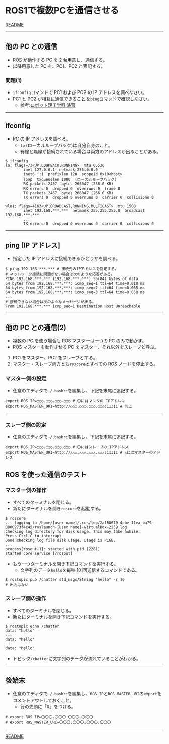 # ROS1で複数PCを通信させる

[README](./README.md)

---

## 他の PC との通信

- ROS が動作する PC を 2 台用意し、通信する。
- 以降用意した PC を、PC1、PC2 と表記する。

### 問題(1)

- `ifconfig`コマンドで PC1 および PC2 の IP アドレスを調べなさい。
- PC1 と PC2 が相互に通信できることを`ping`コマンドで確認しなさい。
  - 参考:[ロボット理工学科 演習](http://robot.isc.chubu.ac.jp/?p=538)

---

## ifconfig

- PC の IP アドレスを調べる。
  - `lo` (ローカルループバック)は自分自身のこと。
  - 有線と無線が接続されている場合は両方のアドレスが出ることがある。

```shell
$ ifconfig
lo: flags=73<UP,LOOPBACK,RUNNING>  mtu 65536
        inet 127.0.0.1  netmask 255.0.0.0
        inet6 ::1  prefixlen 128  scopeid 0x10<host>
        loop  txqueuelen 1000  (ローカルループバック)
        RX packets 2467  bytes 266047 (266.0 KB)
        RX errors 0  dropped 0  overruns 0  frame 0
        TX packets 2467  bytes 266047 (266.0 KB)
        TX errors 0  dropped 0 overruns 0  carrier 0  collisions 0

wlo1: flags=4163<UP,BROADCAST,RUNNING,MULTICAST>  mtu 1500
        inet 192.168.***.***  netmask 255.255.255.0  broadcast 192.168.***.***
        ...
        TX errors 0  dropped 0 overruns 0  carrier 0  collisions 0
```

---

## ping [IP アドレス]

- 指定した IP アドレスに接続できるかどうかを調べる。

```shell
$ ping 192.168.***.*** # 接続先のIPアドレスを指定する。
# ネットワーク接続に問題がない場合は次のような応答がある。
PING 192.168.***.*** (192.168.***.***) 56(84) bytes of data.
64 bytes from 192.168.***.***: icmp_seq=1 ttl=64 time=0.018 ms
64 bytes from 192.168.***.***: icmp_seq=2 ttl=64 time=0.065 ms
64 bytes from 192.168.***.***: icmp_seq=3 ttl=64 time=0.050 ms
...
# 接続できない場合は次のようなメッセージが出る。
From 192.168.***.*** icmp_seq=1 Destination Host Unreachable
```

---

## 他の PC との通信(2)

- 複数の PC を使う場合も ROS マスターは一つの PC のみで動かす。
- ROS マスターを動作させる PC をマスター、それ以外をスレーブと呼ぶ。

1. PC1 をマスター、PC2 をスレーブとする。
2. マスター・スレーブ両方とも`roscore`とすべての ROS ノードを停止する。

### マスター側の設定

- 任意のエディタで`~/.bashrc`を編集し、下記を末尾に追記する。

```shell
export ROS_IP=○○○.○○○.○○○.○○○ # 〇にはマスタの IPアドレス
export ROS_MASTER_URI=http://○○○.○○○.○○○.○○○:11311 # 同上
```

---

### スレーブ側の設定

- 任意のエディタで`~/.bashrc`を編集し、下記を末尾に追記する。

```shell
export ROS_IP=○○○.○○○.○○○.○○○ # 〇にはスレーブの IPアドレス
export ROS_MASTER_URI=http://△△△.△△△.△△△.△△△:11311 # △にはマスターのアドレス
```

## ROS を使った通信のテスト

### マスター側の操作

- すべてのターミナルを閉じる。
- 新たにターミナルを開き`roscore`を起動する。

```shell
$ roscore
... logging to /home/[user name]/.ros/log/2a158670-4cbe-11ea-ba79-0800273f4c45/roslaunch-[user name]-VirtualBox-2259.log
Checking log directory for disk usage. This may take awhile.
Press Ctrl-C to interrupt
Done checking log file disk usage. Usage is <1GB.
...
process[rosout-1]: started with pid [2281]
started core service [/rosout]
```

- もう一つターミナルを開き下記コマンドを実行する。
  - 文字列のデータ`hello`を毎秒 10 回送信するコマンドである。

```shell
$ rostopic pub /chatter std_msgs/String "hello" -r 10
# 出力はない
```

### スレーブ側の操作

- すべてのターミナルを閉じる。
- 新たにターミナルを開き下記コマンドを実行する。

```shell
$ rostopic echo /chatter
data: "hello"
---
data: "hello"
---
data: "hello"
```

- トピック`/chatter`に文字列のデータが流れていることがわかる。

---

## 後始末

- 任意のエディタで`~/.bashrc`を編集し、`ROS_IP`と`ROS_MASTER_URI`の`export`をコメントアウトしておくこと。
  - 行の先頭に「#」をつける。

```shell
# export ROS_IP=〇〇〇.〇〇〇.〇〇〇.〇〇〇
# export ROS_MASTER_URI=〇〇〇.〇〇〇.〇〇〇.〇〇〇
```

---

[README](./README.md)
